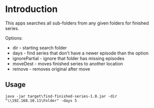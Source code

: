 # Introduction
This apps searches all sub-folders from any given folders for finished series.

Options:
- dir - starting search folder
- days - find series that don't have a newer episode than the option
- ignorePartial - ignore that folder has missing episodes
- moveDest - moves finished series to another location
- remove - removes original after move

## Usage
```
java -jar target\find-finished-series-1.0.jar -dir "\\192.168.10.11\Folder" -days 5
```

